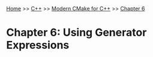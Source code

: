 [Home](../../../README.md) >> [C++](../../../README.md#c++) >> [Modern CMake for C++](../README.md) >> [Chapter 6](./README.md)

# Chapter 6: Using Generator Expressions
